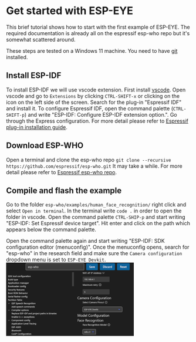 # Get started with ESP-EYE

This brief tutorial shows how to start with the first example of ESP-EYE. The required documentation is already all on the espressif esp-who repo but it's somewhat scattered around. 

These steps are tested on a Windows 11 machine. You need to have [git](https://git-scm.com/download/win) installed. 


## Install ESP-IDF

To install ESP-IDF we will use vscode extension. 
First install [vscode](https://code.visualstudio.com/). Open vscode and go to `Extensions` by clicking `CTRL-SHIFT-x` or clicking on the icon on the left side of the screen.
Search for the plug-in "Espressif IDF" and install it. 
To configure Espressif IDF, open the command palette (`CTRL-SHIFT-p`) and write "ESP-IDF: Configure ESP-IDF extension option.". Go through the Express configuration. For more detail please refer to [Espressif plug-in installation guide](https://github.com/espressif/vscode-esp-idf-extension/blob/master/docs/tutorial/install.md).

## Download ESP-WHO

Open a terminal and clone the esp-who repo
`git clone --recursive https://github.com/espressif/esp-who.git`
It may take a while. For more detail please refer to [Espressif esp-who repo](https://github.com/espressif/esp-who).


## Compile and flash the example

Go to the folder `esp-who/examples/human_face_recognition/` right click and select `Open in terminal`. In the terminal write `code .` in order to open the folder in vscode. 
Open the command palette `CTRL-SHIP-p` and start writing "ESP-IDF: Set Espressif device target". Hit enter and click on the path which appears below the command palette. 

Open the command palette again and start writing "ESP-IDF: SDK configuration editor (menuconfig)". Once the menuconfig opens, search for "esp-who" in the research field and make sure the `Camera configuration` dropdown menu is set to `ESP-EYE Devkit`.
![esp eye menuconfig](../../img/esp-eye-menuconfig.png)



